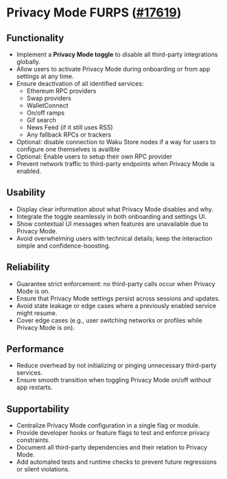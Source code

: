 # Privacy Mode FURPS ([#17619](https://github.com/status-im/status-desktop/issues/17619))

## Functionality
- Implement a **Privacy Mode toggle** to disable all third-party integrations globally.
- Allow users to activate Privacy Mode during onboarding or from app settings at any time.
- Ensure deactivation of all identified services:
  - Ethereum RPC providers
  - Swap providers
  - WalletConnect
  - On/off ramps
  - Gif search
  - News Feed (if it still uses RSS)
  - Any fallback RPCs or trackers
- Optional: disable connection to Waku Store nodes if a way for users to configure one themselves is availble
- Optional: Enable users to setup their own RPC provider
- Prevent network traffic to third-party endpoints when Privacy Mode is enabled.

## Usability
- Display clear information about what Privacy Mode disables and why.
- Integrate the toggle seamlessly in both onboarding and settings UI.
- Show contextual UI messages when features are unavailable due to Privacy Mode.
- Avoid overwhelming users with technical details; keep the interaction simple and confidence-boosting.

## Reliability
- Guarantee strict enforcement: no third-party calls occur when Privacy Mode is on.
- Ensure that Privacy Mode settings persist across sessions and updates.
- Avoid state leakage or edge cases where a previously enabled service might resume.
- Cover edge cases (e.g., user switching networks or profiles while Privacy Mode is on).

## Performance
- Reduce overhead by not initializing or pinging unnecessary third-party services.
- Ensure smooth transition when toggling Privacy Mode on/off without app restarts.

## Supportability
- Centralize Privacy Mode configuration in a single flag or module.
- Provide developer hooks or feature flags to test and enforce privacy constraints.
- Document all third-party dependencies and their relation to Privacy Mode.
- Add automated tests and runtime checks to prevent future regressions or silent violations.
